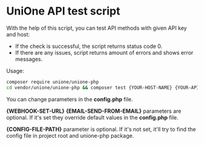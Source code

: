 # UniOne API test script

With the help of this script, you can test API methods with given API key and host:
* If the check is successful, the script returns status code 0.
* If there are any issues, script returns amount of errors and shows error messages.

Usage:

```bash
composer require unione/unione-php
cd vendor/unione/unione-php && composer test {YOUR-HOST-NAME} {YOUR-API-KEY} {WEBHOOK-SET-URL} {EMAIL-SEND-FROM-EMAIL} {CONFIG-FILE-PATH}
```
You can change parameters in the **config.php** file.

**{WEBHOOK-SET-URL}** **{EMAIL-SEND-FROM-EMAIL}** parameters are optional. If it's set they override default values in the **config.php** file.

**{CONFIG-FILE-PATH}** parameter is optional. If it's not set, it'll try to find
the config file in project root and unione-php package.
